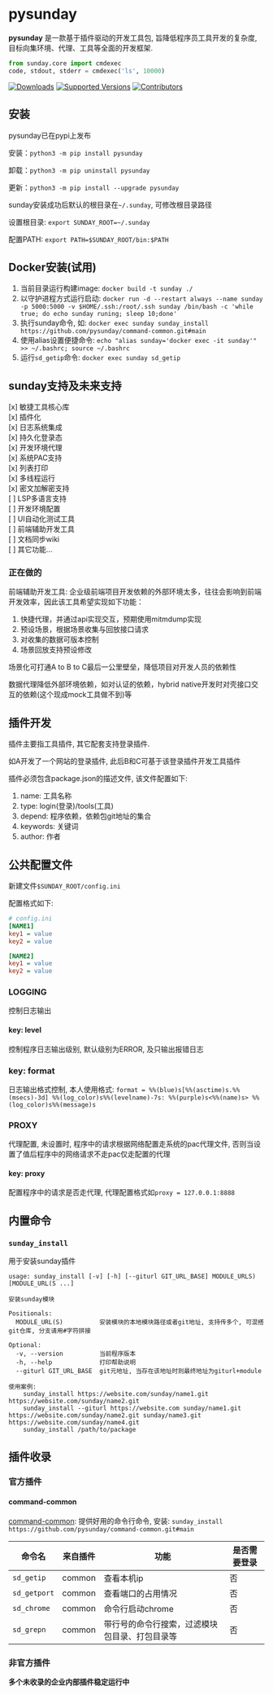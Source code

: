 # pysunday

**pysunday** 是一款基于插件驱动的开发工具包, 旨降低程序员工具开发的复杂度, 目标向集环境、代理、工具等全面的开发框架.

```python
from sunday.core import cmdexec
code, stdout, stderr = cmdexec('ls', 10000)
```

[![Downloads](https://pepy.tech/badge/pysunday/month)](https://pepy.tech/project/pysunday)
[![Supported Versions](https://img.shields.io/pypi/pyversions/pysunday.svg)](https://pypi.org/project/pysunday)
[![Contributors](https://img.shields.io/github/contributors/pysunday/pysunday.svg)](https://github.com/pysunday/pysunday/graphs/contributors)

## 安装

pysunday已在pypi上发布

安装：`python3 -m pip install pysunday`

卸载：`python3 -m pip uninstall pysunday`

更新：`python3 -m pip install --upgrade pysunday`

sunday安装成功后默认的根目录在`~/.sunday`, 可修改根目录路径

设置根目录: `export SUNDAY_ROOT=~/.sunday`

配置PATH: `export PATH=$SUNDAY_ROOT/bin:$PATH`

## Docker安装(试用)

1. 当前目录运行构建image: `docker build -t sunday ./`
2. 以守护进程方式运行启动: `docker run -d --restart always --name sunday -p 5000:5000 -v $HOME/.ssh:/root/.ssh sunday /bin/bash -c 'while true; do echo sunday runing; sleep 10;done'`
3. 执行sunday命令, 如: `docker exec sunday sunday_install https://github.com/pysunday/command-common.git#main`
4. 使用alias设置便捷命令: `echo "alias sunday='docker exec -it sunday'" >> ~/.bashrc; source ~/.bashrc`
5. 运行`sd_getip`命令: `docker exec sunday sd_getip`

## sunday支持及未来支持

[x] 敏捷工具核心库  
[x] 插件化  
[x] 日志系统集成  
[x] 持久化登录态  
[x] 开发环境代理  
[x] 系统PAC支持  
[x] 列表打印  
[x] 多线程运行  
[x] 密文加解密支持  
[ ] LSP多语言支持  
[ ] 开发环境配置  
[ ] UI自动化测试工具  
[ ] 前端辅助开发工具  
[ ] 文档同步wiki  
[ ] 其它功能...

### 正在做的

前端辅助开发工具: 企业级前端项目开发依赖的外部环境太多，往往会影响到前端开发效率，因此该工具希望实现如下功能：

1. 快捷代理，并通过api实现交互，预期使用mitmdump实现
2. 预设场景，根据场景收集与回放接口请求
3. 对收集的数据可版本控制
4. 场景回放支持预设修改

场景化可打通A to B to C最后一公里壁垒，降低项目对开发人员的依赖性

数据代理降低外部环境依赖，如对认证的依赖，hybrid native开发时对壳接口交互的依赖(这个现成mock工具做不到)等

## 插件开发

插件主要指工具插件, 其它配套支持登录插件.

如A开发了一个网站的登录插件, 此后B和C可基于该登录插件开发工具插件

插件必须包含package.json的描述文件, 该文件配置如下:

1. name: 工具名称
2. type: login(登录)/tools(工具)
3. depend: 程序依赖，依赖包git地址的集合
4. keywords: 关键词
5. author: 作者

## 公共配置文件

新建文件`$SUNDAY_ROOT/config.ini`

配置格式如下:

```ini
# config.ini
[NAME1]
key1 = value
key2 = value

[NAME2]
key1 = value
key2 = value
```

### LOGGING

控制日志输出

#### key: level

控制程序日志输出级别, 默认级别为ERROR, 及只输出报错日志

### key: format

日志输出格式控制, 本人使用格式: `format = %%(blue)s[%%(asctime)s.%%(msecs)-3d] %%(log_color)s%%(levelname)-7s: %%(purple)s<%%(name)s> %%(log_color)s%%(message)s`

### PROXY

代理配置, 未设置时, 程序中的请求根据网络配置走系统的pac代理文件, 否则当设置了值后程序中的网络请求不走pac仅走配置的代理

#### key: proxy

配置程序中的请求是否走代理, 代理配置格式如`proxy = 127.0.0.1:8888`

## 内置命令

### `sunday_install`

用于安装sunday插件

```console
usage: sunday_install [-v] [-h] [--giturl GIT_URL_BASE] MODULE_URLS) [MODULE_URL(S ...]

安装sunday模块

Positionals:
  MODULE_URL(S)          安装模块的本地模块路径或者git地址, 支持传多个, 可混搭git仓库, 分支请用#字符拼接

Optional:
  -v, --version          当前程序版本
  -h, --help             打印帮助说明
  --giturl GIT_URL_BASE  git元地址, 当存在该地址时则最终地址为giturl+module

使用案例:
    sunday_install https://website.com/sunday/name1.git https://website.com/sunday/name2.git
    sunday_install --giturl https://website.com sunday/name1.git https://website.com/sunday/name2.git sunday/name3.git https://website.com/sunday/name4.git
    sunday_install /path/to/package
```

## 插件收录

### 官方插件

#### command-common

[command-common](https://github.com/pysunday/command-common): 提供好用的命令行命令, 安装: `sunday_install https://github.com/pysunday/command-common.git#main`

命令名 | 来自插件 | 功能 | 是否需要登录
------ | -------- | ---- | ------------
`sd_getip` | common | 查看本机ip | 否
`sd_getport` | common | 查看端口的占用情况 | 否
`sd_chrome` | common | 命令行启动chrome | 否
`sd_grepn` | common | 带行号的命令行搜索，过滤模块包目录、打包目录等 | 否

### 非官方插件

**多个未收录的企业内部插件稳定运行中**

